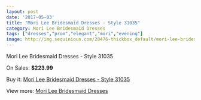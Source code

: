 ```yaml
---
layout: post
date: '2017-05-03'
title: "Mori Lee Bridesmaid Dresses - Style 31035"
category: Mori Lee Bridesmaid Dresses
tags: ["dresses","prom","elegant","mori","evening"]
image: http://img.sequinious.com/28476-thickbox_default/mori-lee-bridesmaid-dresses-style-31035.jpg
---
```

Mori Lee Bridesmaid Dresses - Style 31035

On Sales: **$223.99**
<a href="https://www.sequinious.com/mori-lee-bridesmaid-dresses/5103-mori-lee-bridesmaid-dresses-style-31035.html"><amp-img layout="responsive" width="600" height="600" src="//img.sequinious.com/28476-thickbox_default/mori-lee-bridesmaid-dresses-style-31035.jpg" alt="Mori Lee Bridesmaid Dresses - Style 31035 0" /></a>
<a href="https://www.sequinious.com/mori-lee-bridesmaid-dresses/5103-mori-lee-bridesmaid-dresses-style-31035.html"><amp-img layout="responsive" width="600" height="600" src="//img.sequinious.com/28479-thickbox_default/mori-lee-bridesmaid-dresses-style-31035.jpg" alt="Mori Lee Bridesmaid Dresses - Style 31035 1" /></a>
<a href="https://www.sequinious.com/mori-lee-bridesmaid-dresses/5103-mori-lee-bridesmaid-dresses-style-31035.html"><amp-img layout="responsive" width="600" height="600" src="//img.sequinious.com/28478-thickbox_default/mori-lee-bridesmaid-dresses-style-31035.jpg" alt="Mori Lee Bridesmaid Dresses - Style 31035 2" /></a>
<a href="https://www.sequinious.com/mori-lee-bridesmaid-dresses/5103-mori-lee-bridesmaid-dresses-style-31035.html"><amp-img layout="responsive" width="600" height="600" src="//img.sequinious.com/28477-thickbox_default/mori-lee-bridesmaid-dresses-style-31035.jpg" alt="Mori Lee Bridesmaid Dresses - Style 31035 3" /></a>

Buy it: [Mori Lee Bridesmaid Dresses - Style 31035](https://www.sequinious.com/mori-lee-bridesmaid-dresses/5103-mori-lee-bridesmaid-dresses-style-31035.html "Mori Lee Bridesmaid Dresses - Style 31035")

View more: [Mori Lee Bridesmaid Dresses](https://www.sequinious.com/43-mori-lee-bridesmaid-dresses "Mori Lee Bridesmaid Dresses")